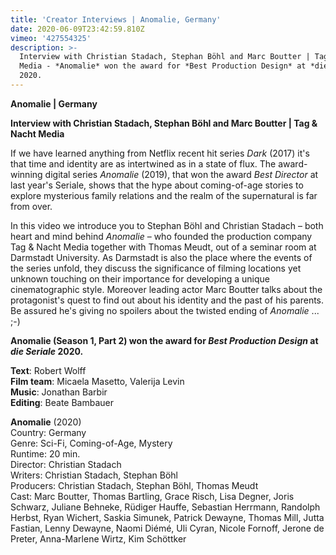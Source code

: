 ```yaml
---
title: 'Creator Interviews | Anomalie, Germany'
date: 2020-06-09T23:42:59.810Z
vimeo: '427554325'
description: >-
  Interview with Christian Stadach, Stephan Böhl and Marc Boutter | Tag & Nacht
  Media - *Anomalie* won the award for *Best Production Design* at *die Seriale*
  2020.
---
```

**Anomalie | Germany**

**Interview with Christian Stadach, Stephan Böhl and Marc Boutter | Tag & Nacht Media**

If we have learned anything from Netflix recent hit series _Dark_ (2017) it's that time and identity are as intertwined as in a state of flux. The award-winning digital series _Anomalie_ (2019), that won the award _Best Director_ at last year's Seriale, shows that the hype about coming-of-age stories to explore mysterious family relations and the realm of the supernatural is far from over. 

In this video we introduce you to Stephan Böhl and Christian Stadach – both heart and mind behind _Anomalie_ – who founded the production company Tag & Nacht Media together with Thomas Meudt, out of a seminar room at Darmstadt University. As Darmstadt is also the place where the events of the series unfold, they discuss the significance of filming locations yet unknown touching on their importance for developing a unique cinematographic style. Moreover leading actor Marc Boutter talks about the protagonist's quest to find out about his identity and the past of his parents. Be assured he's giving no spoilers about the twisted ending of _Anomalie_ ... ;-)

**Anomalie (Season 1, Part 2) won the award for _Best Production Design_ at _die Seriale_ 2020.**

**Text**: Robert Wolff\
**Film team**: Micaela Masetto, Valerija Levin\
**Music**: Jonathan Barbir\
**Editing**: Beate Bambauer

**Anomalie** (2020)\
Country: Germany\
Genre: Sci-Fi, Coming-of-Age, Mystery\
Runtime: 20 min.\
Director: Christian Stadach\
Writers: Christian Stadach, Stephan Böhl\
Producers: Christian Stadach, Stephan Böhl, Thomas Meudt\
Cast: Marc Boutter, Thomas Bartling, Grace Risch, Lisa Degner, Joris Schwarz, Juliane Behneke, Rüdiger Hauffe, Sebastian Herrmann, Randolph Herbst, Ryan Wichert, Saskia Simunek, Patrick Dewayne, Thomas Mill, Jutta Fastian, Lenny Dewayne, Naomi Diémé, Uli Cyran, Nicole Fornoff, Jerone de Preter, Anna-Marlene Wirtz, Kim Schöttker
